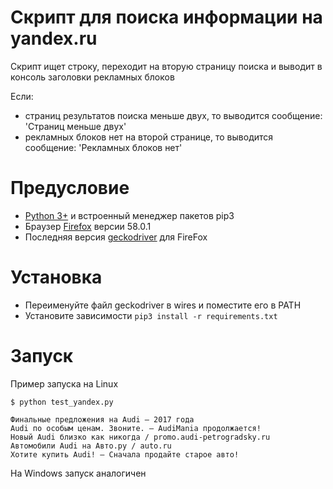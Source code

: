 # Скрипт для поиска информации на yandex.ru

Скрипт ищет строку, переходит на вторую страницу поиска и выводит в консоль заголовки рекламных блоков

Если:
* страниц результатов поиска меньше двух, то выводится сообщение: 'Страниц меньше двух'
* рекламных блоков нет на второй странице, то выводится сообщение: 'Рекламных блоков нет'

# Предусловие

* [Python 3+](https://www.python.org/) и встроенный менеджер пакетов pip3
* Браузер [Firefox](https://www.mozilla.org) версии 58.0.1
* Последняя версия [geckodriver](https://github.com/mozilla/geckodriver/releases) для FireFox

# Установка

* Переименуйте файл geckodriver в wires и поместите его в PATH
* Установите зависимости `pip3 install -r requirements.txt`

# Запуск

Пример запуска на Linux
```
$ python test_yandex.py

Финальные предложения на Audi – 2017 года
Audi по особым ценам. Звоните. – AudiMania продолжается!
Новый Audi близко как никогда / promo.audi-petrogradsky.ru
Автомобили Audi на Авто.ру / auto.ru
Хотите купить Audi! – Сначала продайте старое авто!
```

На Windows запуск аналогичен

